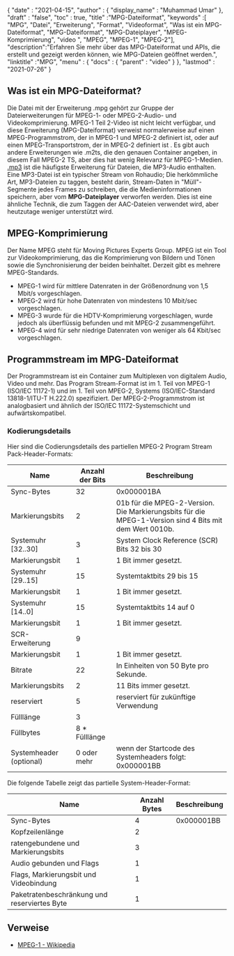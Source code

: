 {
  "date" : "2021-04-15",
  "author" : {
    "display_name" : "Muhammad Umar"
},
  "draft" : "false",
  "toc" : true,
  "title" :"MPG-Dateiformat",
  "keywords" :[ "MPG", "Datei", "Erweiterung", "Format", "Videoformat", "Was ist ein MPG-Dateiformat", "MPG-Dateiformat", "MPG-Dateiplayer", "MPEG-Komprimierung", "video ", "MPEG", "MPEG-1", "MPEG-2"],
  "description":"Erfahren Sie mehr über das MPG-Dateiformat und APIs, die erstellt und gezeigt werden können, wie MPG-Dateien geöffnet werden.",
  "linktitle" :"MPG",
  "menu" : {
    "docs" : {
      "parent" : "video"
}
},
  "lastmod" : "2021-07-26"
}

## Was ist ein MPG-Dateiformat? ##

Die Datei mit der Erweiterung .mpg gehört zur Gruppe der Dateierweiterungen für MPEG-1- oder MPEG-2-Audio- und Videokomprimierung. MPEG-1 Teil 2-Video ist nicht leicht verfügbar, und diese Erweiterung (MPG-Dateiformat) verweist normalerweise auf einen MPEG-Programmstrom, der in MPEG-1 und MPEG-2 definiert ist, oder auf einen MPEG-Transportstrom, der in MPEG-2 definiert ist . Es gibt auch andere Erweiterungen wie .m2ts, die den genauen Container angeben, in diesem Fall MPEG-2 TS, aber dies hat wenig Relevanz für MPEG-1-Medien. [.mp3](https://docs.fileformat.com/audio/mp3/) ist die häufigste Erweiterung für Dateien, die MP3-Audio enthalten. Eine MP3-Datei ist ein typischer Stream von Rohaudio; Die herkömmliche Art, MP3-Dateien zu taggen, besteht darin, Stream-Daten in "Müll"-Segmente jedes Frames zu schreiben, die die Medieninformationen speichern, aber vom **MPG-Dateiplayer** verworfen werden. Dies ist eine ähnliche Technik, die zum Taggen der AAC-Dateien verwendet wird, aber heutzutage weniger unterstützt wird.

## MPEG-Komprimierung ##

Der Name MPEG steht für Moving Pictures Experts Group. MPEG ist ein Tool zur Videokomprimierung, das die Komprimierung von Bildern und Tönen sowie die Synchronisierung der beiden beinhaltet.
Derzeit gibt es mehrere MPEG-Standards.

- MPEG-1 wird für mittlere Datenraten in der Größenordnung von 1,5 Mbit/s vorgeschlagen.
- MPEG-2 wird für hohe Datenraten von mindestens 10 Mbit/sec vorgeschlagen.
- MPEG-3 wurde für die HDTV-Komprimierung vorgeschlagen, wurde jedoch als überflüssig befunden und mit MPEG-2 zusammengeführt.
- MPEG-4 wird für sehr niedrige Datenraten von weniger als 64 Kbit/sec vorgeschlagen.


## Programmstream im MPG-Dateiformat ##

Der Programmstream ist ein Container zum Multiplexen von digitalem Audio, Video und mehr. Das Program Stream-Format ist im 1. Teil von MPEG-1 (ISO/IEC 11172-1) und im 1. Teil von MPEG-2, Systems (ISO/IEC-Standard 13818-1/ITU-T H.222.0) spezifiziert. Der MPEG-2-Programmstrom ist analogbasiert und ähnlich der ISO/IEC 11172-Systemschicht und aufwärtskompatibel.

### Kodierungsdetails ###

Hier sind die Codierungsdetails des partiellen MPEG-2 Program Stream Pack-Header-Formats:

| Name | Anzahl der Bits | Beschreibung |
---|---|---|
| Sync-Bytes | 32 | 0x000001BA |
| Markierungsbits | 2 | 01b für die MPEG-2-Version. Die Markierungsbits für die MPEG-1-Version sind 4 Bits mit dem Wert 0010b. |
| Systemuhr [32..30] | 3 | System Clock Reference (SCR) Bits 32 bis 30 |
| Markierungsbit | 1 | 1 Bit immer gesetzt. |
| Systemuhr [29..15] | 15 | Systemtaktbits 29 bis 15 |
| Markierungsbit | 1 | 1 Bit immer gesetzt. |
| Systemuhr [14..0] | 15 | Systemtaktbits 14 auf 0 |
| Markierungsbit | 1 | 1 Bit immer gesetzt. |
| SCR-Erweiterung | 9 | |
| Markierungsbit | 1 | 1 Bit immer gesetzt. |
| Bitrate | 22 | In Einheiten von 50 Byte pro Sekunde. |
| Markierungsbits | 2 | 11 Bits immer gesetzt. |
| reserviert | 5 | reserviert für zukünftige Verwendung |
| Fülllänge | 3 | |
| Füllbytes | 8 * Fülllänge | |
| Systemheader (optional) | 0 oder mehr | wenn der Startcode des Systemheaders folgt: 0x000001BB |

Die folgende Tabelle zeigt das partielle System-Header-Format:

| Name | Anzahl Bytes | Beschreibung |
---|---|---|
| Sync-Bytes | 4 | 0x000001BB |
| Kopfzeilenlänge | 2 | |
| ratengebundene und Markierungsbits | 3 | |
| Audio gebunden und Flags | 1 | |
| Flags, Markierungsbit und Videobindung | 1 | |
| Paketratenbeschränkung und reserviertes Byte | 1 | |


## Verweise ##

- [MPEG-1 - Wikipedia](https://en.wikipedia.org/wiki/MPEG-1)



